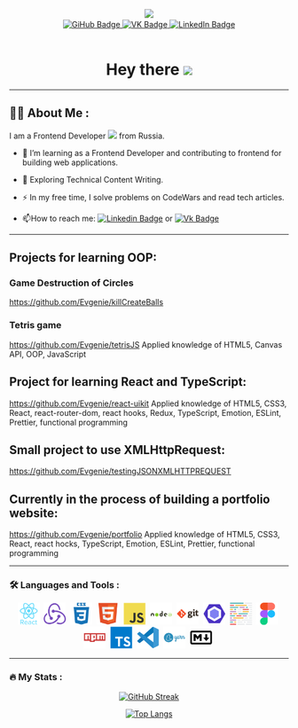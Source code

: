<div id="header" align="center">
  <img src="https://media.giphy.com/media/M9gbBd9nbDrOTu1Mqx/giphy.gif" width="100"/>
  <div id="badges">
    <a href="https://github.com/Evgenie">
      <img src="https://img.shields.io/badge/GitHub-black?logo=github&logoColor=white&style=for-the-badge" alt="GiHub Badge"/>
    </a> 
    <a href="https://vk.com/evgeniy_shukin">
      <img src="https://img.shields.io/badge/VK-blue?logo=vk&logoColor=white&style=for-the-badge" alt="VK Badge"/>
    </a>
    <a href="https://www.linkedin.com/in/evgeniy-shchukin-7bb481249/">
      <img src="https://img.shields.io/badge/LinkedIn-blue?style=for-the-badge&logo=linkedin&logoColor=white" alt="LinkedIn Badge"/>
    </a>
  </div>
  <img src="https://komarev.com/ghpvc/?username=Evgenie&style=flat-square&color=blue" alt="" align="center"/>
  <h1>
    Hey there
    <img src="https://media.giphy.com/media/hvRJCLFzcasrR4ia7z/giphy.gif" width="30px"/>
  </h1>  
</div>

---

## :man_technologist: About Me :

I am a Frontend Developer <img src="https://media.giphy.com/media/WUlplcMpOCEmTGBtBW/giphy.gif" width="30"> from Russia.
- :telescope: I’m learning as a Frontend Developer and contributing to frontend for building web applications.

- :seedling: Exploring Technical Content Writing.

- :zap: In my free time, I solve problems on CodeWars and read tech articles.

- :mailbox:How to reach me: [![Linkedin Badge](https://img.shields.io/badge/-Evgeniy-blue?style=flat&logo=Linkedin&logoColor=white)](https://www.linkedin.com/in/evgeniy-shchukin-7bb481249/) or [![Vk Badge](https://img.shields.io/badge/-Evgeniy-blue?style=flat&logo=vk&logoColor=white)](https://vk.com/evgeniy_shukin)

---

## Projects for learning OOP:
### Game Destruction of Circles
https://github.com/Evgenie/killCreateBalls
### Tetris game
https://github.com/Evgenie/tetrisJS
Applied knowledge of HTML5, Canvas API, OOP, JavaScript

## Project for learning React and TypeScript:
https://github.com/Evgenie/react-uikit
Applied knowledge of HTML5, CSS3, React, react-router-dom, react hooks, Redux, TypeScript, Emotion, ESLint, Prettier, functional programming

## Small project to use XMLHttpRequest:
https://github.com/Evgenie/testingJSONXMLHTTPREQUEST

## Currently in the process of building a portfolio website:
https://github.com/Evgenie/portfolio
Applied knowledge of HTML5, CSS3, React, react hocks, TypeScript, Emotion, ESLint, Prettier, functional programming

---

### :hammer_and_wrench: Languages and Tools :

<div align="center">
  <img src="https://github.com/devicons/devicon/blob/master/icons/react/react-original-wordmark.svg" title="React" alt="React" width="40" height="40"/>&nbsp;
  <img src="https://github.com/devicons/devicon/blob/master/icons/redux/redux-original.svg" title="Redux" alt="Redux " width="40" height="40"/>&nbsp;
  <img src="https://github.com/devicons/devicon/blob/master/icons/css3/css3-plain-wordmark.svg"  title="CSS3" alt="CSS" width="40" height="40"/>&nbsp;
  <img src="https://github.com/devicons/devicon/blob/master/icons/html5/html5-original.svg" title="HTML5" alt="HTML" width="40" height="40"/>&nbsp;
  <img src="https://github.com/devicons/devicon/blob/master/icons/javascript/javascript-original.svg" title="JavaScript" alt="JavaScript" width="40" height="40"/>&nbsp;
  <img src="https://github.com/devicons/devicon/blob/master/icons/nodejs/nodejs-original-wordmark.svg" title="NodeJS" alt="NodeJS" width="40" height="40"/>&nbsp;
  <img src="https://github.com/devicons/devicon/blob/master/icons/git/git-original-wordmark.svg" title="Git" **alt="Git" width="40" height="40"/>&nbsp;
  <img src="https://github.com/devicons/devicon/blob/master/icons/eslint/eslint-original.svg" title="ESLint" alt="ESLint" width="40" height="40"/>&nbsp;
  <img src="prettier-2.svg" title="Prettier" alt="Prettier" width="40" height="40"/>&nbsp;
  <img src="https://github.com/devicons/devicon/blob/master/icons/figma/figma-original.svg" title="Figma" alt="Figma" width="40" height="40"/>&nbsp;
  <img src="https://github.com/devicons/devicon/blob/master/icons/npm/npm-original-wordmark.svg" title="NPM" alt="NPM" width="40" height="40"/>&nbsp;
  <img src="https://github.com/devicons/devicon/blob/master/icons/typescript/typescript-original.svg" title="TypeScript" alt="TypeScript" width="40" height="40"/>&nbsp;
  <img src="https://github.com/devicons/devicon/blob/master/icons/vscode/vscode-original.svg" title="VSCode" alt="VSCode" width="40" height="40"/>&nbsp;
  <img src="https://github.com/devicons/devicon/blob/master/icons/yarn/yarn-original-wordmark.svg" title="YARN" alt="YARN" width="40" height="40"/>&nbsp;
  <img src="https://github.com/devicons/devicon/blob/master/icons/markdown/markdown-original.svg" title="Markdown" alt="Markdown" width="40" height="40"/>&nbsp;
</div>

---

### :fire: My Stats :

<div align="center">
  
  [![GitHub Streak](http://github-readme-streak-stats.herokuapp.com?user=Evgenie&theme=dark&hide_border=true&fire=DD2727&sideNums=129ADD&currStreakNum=129ADD&currStreakLabel=DD2727&background=000000)](https://git.io/streak-stats)

  [![Top Langs](https://github-readme-stats.vercel.app/api/top-langs/?username=Evgenie&layout=compact&theme=vision-friendly-dark&hide_border=true&card_width=445)](https://github.com/anuraghazra/github-readme-stats) 
  
</div>
